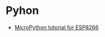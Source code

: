 Pyhon
==

- [MicroPython tutorial for ESP8266](https://docs.micropython.org/en/latest/esp8266/esp8266/tutorial/index.html)
